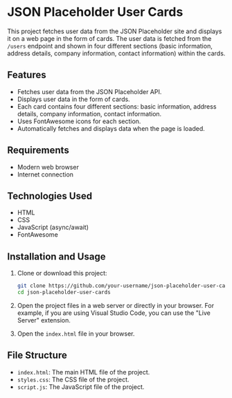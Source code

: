 # JSON Placeholder User Cards

This project fetches user data from the JSON Placeholder site and displays it on a web page in the form of cards. The user data is fetched from the `/users` endpoint and shown in four different sections (basic information, address details, company information, contact information) within the cards.

## Features

- Fetches user data from the JSON Placeholder API.
- Displays user data in the form of cards.
- Each card contains four different sections: basic information, address details, company information, contact information.
- Uses FontAwesome icons for each section.
- Automatically fetches and displays data when the page is loaded.

## Requirements

- Modern web browser
- Internet connection

## Technologies Used

- HTML
- CSS
- JavaScript (async/await)
- FontAwesome

## Installation and Usage

1. Clone or download this project:
    ```bash
    git clone https://github.com/your-username/json-placeholder-user-cards.git
    cd json-placeholder-user-cards
    ```

2. Open the project files in a web server or directly in your browser. For example, if you are using Visual Studio Code, you can use the "Live Server" extension.

3. Open the `index.html` file in your browser.

## File Structure

- `index.html`: The main HTML file of the project.
- `styles.css`: The CSS file of the project.
- `script.js`: The JavaScript file of the project.
